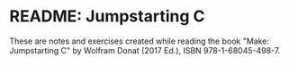 # README: Jumpstarting C

These are notes and exercises created while reading the book "Make:
Jumpstarting C" by Wolfram Donat (2017 Ed.), ISBN 978-1-68045-498-7.
